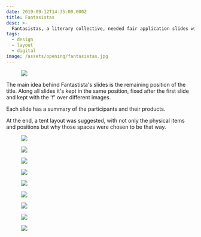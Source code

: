 ```yaml
---
date: 2019-09-12T14:35:00.000Z
title: Fantasistas
desc: >-
  Fantasistas, a literary collective, needed fair application slides with information about all projects and people involved
tags:
  - design
  - layout
  - digital
image: /assets/opening/fantasistas.jpg
---
```


<figure class="margin">

![](/assets/fantasistas1.jpg)

</figure>

The main idea behind Fantastista's slides is the remaining position of the title. Along all slides it's kept in the same position, fixed after the first slide and kept with the 'f' over different images.

Each slide has a summary of the participants and their products.

At the end, a tent layout was suggested, with not only the physical items and positions but why those spaces were chosen to be that way.

<figure>

![](/assets/fantasistas2.jpg)

![](/assets/fantasistas3.jpg)

![](/assets/fantasistas4.jpg)

![](/assets/fantasistas5.jpg)

![](/assets/fantasistas6.jpg)

![](/assets/fantasistas7.jpg)

![](/assets/fantasistas8.jpg)

![](/assets/fantasistas9.jpg)

![](/assets/fantasistas10.jpg)

</figure>